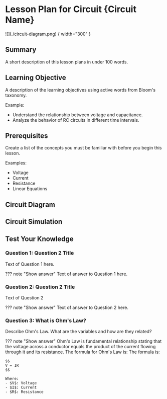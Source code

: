 # Lesson Plan for Circuit {Circuit Name}

!\[\](./circuit-diagram.png) { width="300" }

## Summary

A short description of this lesson plans in under 100 words.

## Learning Objective

A description of the learning objectives using active words
from Bloom's taxonomy.

Example:

*  Understand the relationship between voltage and capacitance.
* Analyze the behavior of RC circuits in different time intervals.

## Prerequisites

Create a list of the concepts you must be familiar with before you begin this lesson.

Examples:

* Voltage
* Current
* Resistance
* Linear Equations

## Circuit Diagram

<!-- LaTeX code for Circuit Diagram in CircuiTekZ format

-->

## Circuit Simulation

## Test Your Knowledge

### Question 1: Question 2 Title

Text of Question 1 here.

??? note "Show answer"
    Text of answer to Question 1 here.

### Question 2: Question 2 Title

Text of Question 2

??? note "Show answer"
    Text of answer to Question 2 here.

### Question 3: What is Ohm's Law?

Describe Ohm's Law.  What are the variables and how are they related?

??? note "Show answer"
    Ohm's Law is fundamental relationship stating that the voltage across a conductor equals the product of the current flowing through it and its resistance. The formula for Ohm's Law is: The formula is:

    $$
    V = IR
    $$

    Where:
    - $V$: Voltage
    - $I$: Current
    - $R$: Resistance